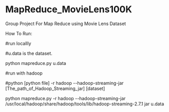 # MapReduce_MovieLens100K
Group Project For Map Reduce using Movie Lens Dataset

How To Run:

#run locallly

#u.data is the dataset.


python mapreduce.py u.data


#run with hadoop

#python [python file] -r hadoop --hadoop-streaming-jar [The_path_of_Hadoop_Streaming_jar] [dataset]


python mapreduce.py -r hadoop --hadoop-streaming-jar /usr/local/hadoop/share/hadoop/tools/lib/hadoop-streaming-2.7.1 jar u.data
